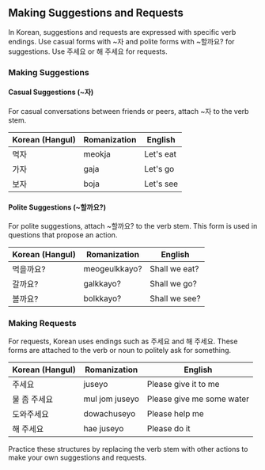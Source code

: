 ## Making Suggestions and Requests

In Korean, suggestions and requests are expressed with specific verb endings. Use casual forms with ~자 and polite forms with ~할까요? for suggestions. Use 주세요 or 해 주세요 for requests.

### Making Suggestions

#### Casual Suggestions (~자)

For casual conversations between friends or peers, attach ~자 to the verb stem.

| Korean (Hangul) | Romanization | English          |
|-----------------|--------------|------------------|
| 먹자            | meokja       | Let's eat        |
| 가자            | gaja         | Let's go         |
| 보자            | boja         | Let's see        |

#### Polite Suggestions (~할까요?)

For polite suggestions, attach ~할까요? to the verb stem. This form is used in questions that propose an action.

| Korean (Hangul) | Romanization    | English              |
|-----------------|-----------------|----------------------|
| 먹을까요?       | meogeulkkayo?   | Shall we eat?        |
| 갈까요?         | galkkayo?       | Shall we go?         |
| 볼까요?         | bolkkayo?       | Shall we see?        |

### Making Requests

For requests, Korean uses endings such as 주세요 and 해 주세요. These forms are attached to the verb or noun to politely ask for something.

| Korean (Hangul)   | Romanization       | English                     |
|-------------------|--------------------|-----------------------------|
| 주세요            | juseyo             | Please give it to me        |
| 물 좀 주세요       | mul jom juseyo     | Please give me some water   |
| 도와주세요        | dowachuseyo        | Please help me              |
| 해 주세요         | hae juseyo         | Please do it                |

Practice these structures by replacing the verb stem with other actions to make your own suggestions and requests.